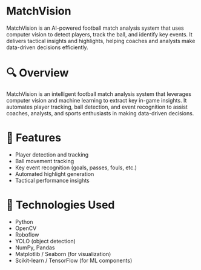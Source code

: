 # MatchVision
MatchVision is an AI-powered football match analysis system that uses computer vision to detect players, track the ball, and identify key events. It delivers tactical insights and highlights, helping coaches and analysts make data-driven decisions efficiently.
# 🔍 Overview  
MatchVision is an intelligent football match analysis system that leverages computer vision and machine learning to extract key in-game insights. It automates player tracking, ball detection, and event recognition to assist coaches, analysts, and sports enthusiasts in making data-driven decisions.

# 🚀 Features  
- Player detection and tracking  
- Ball movement tracking  
- Key event recognition (goals, passes, fouls, etc.)  
- Automated highlight generation  
- Tactical performance insights

# 🧠 Technologies Used  
- Python  
- OpenCV
- Roboflow
- YOLO (object detection)  
- NumPy, Pandas  
- Matplotlib / Seaborn (for visualization)  
- Scikit-learn / TensorFlow (for ML components)

